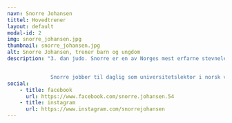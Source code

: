 ```yaml
---
navn: Snorre Johansen
tittel: Hovedtrener
layout: default
modal-id: 2
img: snorre_johansen.jpg
thumbnail: snorre_johansen.jpg
alt: Snorre Johansen, trener barn og ungdom
description: "3. dan judo. Snorre er en av Norges mest erfarne stevneledere og har i flere tiår vært sportslig leder for Levanger Judoklubb.


              Snorre jobber til daglig som universitetslektor i norsk ved Nord universitet."
social:
    - title: facebook
      url: https://www.facebook.com/snorre.johansen.54
    - title: instagram
      url: https://www.instagram.com/snorrejohansen
---
```

